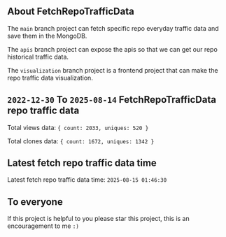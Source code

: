 ## About FetchRepoTrafficData

The `main` branch project can fetch specific repo everyday traffic data and save them in the MongoDB.

The `apis` branch project can expose the apis so that we can get our repo historical traffic data.

The `visualization` branch project is a frontend project that can make the repo traffic data visualization.

## `2022-12-30` To `2025-08-14` FetchRepoTrafficData repo traffic data

Total views data: `{ count: 2033, uniques: 520 }`

Total clones data: `{ count: 1672, uniques: 1342 }`

## Latest fetch repo traffic data time

Latest fetch repo traffic data time: `2025-08-15 01:46:30`

## To everyone

If this project is helpful to you please star this project, this is an encouragement to me `:)`




